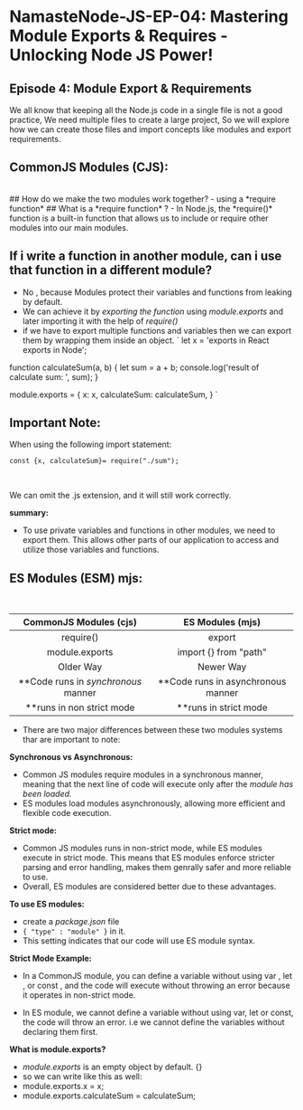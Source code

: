 # NamasteNode-JS-EP-04: Mastering Module Exports & Requires - Unlocking Node JS Power!
**Episode 4: Module Export & Requirements**
---------------------------------------------------------------- 
We all know that keeping all the Node.js code in a single file is not a good practice, We need multiple files to create a large project, So we will explore how we can create those files and import concepts like modules and export requirements.
<br>

## CommonJS Modules (CJS):
<br>
## How do we make the two modules work together?
- using a *require function*
## What is a *require function* ?
- In Node.js, the *require()* function is a built-in function that allows us to include or require other modules into our main modules.

## If i write a function in another module, can i use that function in a different module?
- No , because Modules protect their variables and functions from leaking by default.
- We can achieve it by *exporting the function* using *module.exports* and later importing it with the help of *require()*
- if we have to export multiple functions and variables then we can export them by wrapping them inside an object.
` let x = 'exports in React exports in Node';

function calculateSum(a, b) {
    let sum = a + b;
    console.log('result of calculate sum: ', sum);
}

module.exports = {
    x: x,
    calculateSum: calculateSum,
}
`
## Important Note: 
When using the following import statement:
<br>

` const {x, calculateSum}= require("./sum"); `

<br>

We can omit the .js extension, and it will still work correctly.

**summary:** 
- To use private variables and functions in other modules, we need to export them. This allows other parts of our application to access and utilize those variables and functions.

## ES Modules (ESM) mjs:
<br>

|      **CommonJS Modules (cjs)**     |        **ES Modules (mjs)**        |
|:-----------------------------------:|:----------------------------------:|
|              require()              |               export               |
|            module.exports           |        import {} from "path"       |
|              Older Way              |              Newer Way             |
| **Code runs in *synchronous* manner | **Code runs in asynchronous manner |
| **runs in non strict mode           | **runs in strict mode              |

- There are two major differences between these two modules systems thar are important to note:

**Synchronous vs Asynchronous:**
- Common JS modules require modules in a synchronous manner, meaning that the next line of code will execute only after the *module has been loaded.*
- ES modules load modules asynchronously, allowing more efficient and flexible code execution. 
  
**Strict mode:**
- Common JS modules runs in non-strict mode, while ES modules execute in strict mode. This means that ES modules enforce stricter parsing and error handling, makes them genrally safer and more reliable to use.
- Overall, ES modules are considered better due to these advantages.  

**To use ES modules:**

- create a *package.json* file
- ` { "type" : "module" } ` in it.
- This setting indicates that our code will use ES module syntax. 

**Strict Mode Example:** 

- In a CommonJS module, you can define a variable without using var , let , or 
const , and the code will execute without throwing an error because it operates
in non-strict mode.


- In ES module, we cannot define a variable without using var, let or const, the code will throw an error. i.e we cannot define the variables without declaring them first.

**What is module.exports?**

- *module.exports* is an empty object by default. {}
- so we can write like this as well:
- module.exports.x = x;
- module.exports.calculateSum = calculateSum;
